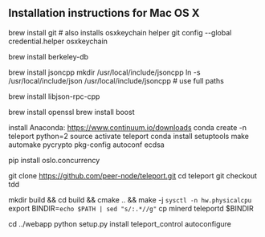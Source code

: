 Installation instructions for Mac OS X 
-----

  brew install git # also installs osxkeychain helper
git config --global credential.helper osxkeychain

brew install berkeley-db

brew install jsoncpp
mkdir /usr/local/include/jsoncpp
ln -s /usr/local/include/json /usr/local/include/jsoncpp # use full paths

brew install libjson-rpc-cpp

brew install openssl
brew install boost

install Anaconda: https://www.continuum.io/downloads
conda create -n teleport python=2
source activate teleport
conda install setuptools make automake pycrypto pkg-config autoconf ecdsa

pip install oslo.concurrency

git clone https://github.com/peer-node/teleport.git
cd teleport
git checkout tdd

mkdir build && cd build && cmake .. && make -j `sysctl -n hw.physicalcpu`
export BINDIR=`echo $PATH | sed "s/:.*//g"`
cp minerd teleportd $BINDIR

cd ../webapp 
python setup.py install
teleport_control autoconfigure

